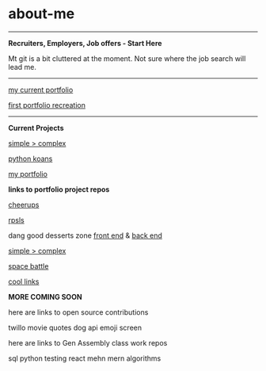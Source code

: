 # about-me

******

__Recruiters, Employers, Job offers _-_ Start Here__

Mt git is a bit cluttered at the moment. Not sure where the job search will lead me. 

------

[my current portfolio](https://brianlovega.github.io/portfolio-improvements/)


[first portfolio recreation](https://brianloveless-copy.netlify.com/)

______

__Current Projects__

[simple > complex](https://github.com/BrianLoveGa/proj4-simple-over-complex)

[python koans](https://github.com/BrianLoveGa/python_koans)

[my portfolio ](https://github.com/BrianLoveGa/portfolio-improvements)




__links to portfolio project repos__


[cheerups](https://github.com/BrianLoveGa/project-2-cheerupApp)

[rpsls](https://github.com/BrianLoveGa/game-rock-paper-scissors)

dang good desserts zone [front end](https://github.com/esin87/ga-seir-project3-frontend) & [back end](https://github.com/esin87/ga-seir-project3)

[simple > complex](https://github.com/BrianLoveGa/proj4-simple-over-complex)

[space battle](https://github.com/BrianLoveGa/space-battle-game)

[cool links](https://github.com/BrianLoveGa/cool-LinksPage)


__MORE COMING SOON__

here are links to open source contributions

twillo
movie quotes
dog api
emoji screen





here are links to Gen Assembly class work repos

sql
python
testing
react
mehn
mern
algorithms



